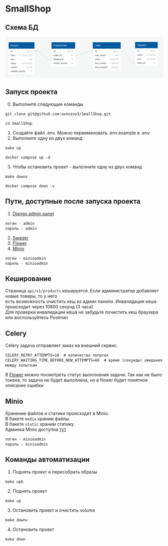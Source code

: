 # SmallShop

## Схема БД

[![SmallShop DB](docs/tabels.png)](https://github.com/avnosov3/SmallShop)

## Запуск проекта
0. Выполните следующие команды
```
git clone git@github.com:avnosov3/SmallShop.git
```
```
cd SmallShop
```
1. Создайте файл .env. Можно переименовать .env.example в .env
2. Выполните одну из двух команд
```shell
make up
```
```shell
docker compose up -d
```
3. Чтобы остановить проект - выполните одну из двух команд
```shell
make downv
```
```shell
docker compose down -v
```

## Пути, доступные после запуска проекта

1. [Django admin panel](http://localhost/admin/)
```
логин - admin
пароль - admin
```
2. [Swager](http://localhost/api/v1/swagger/)
3. [Flower](http://localhost/flower/)
4. [Minio](http://localhost:9000/)
```
логин - minioadmin
пароль - minioadmin
```

## Кеширование

Страница `api/v1/products` кешируется. Eсли администратор добавляет новые товары, то у него  
есть возможность очистить кеш из админ панели. Инвалидация кеша происходит через 10800 секунд (3 часа).  
Для проверки инвалидации кеша не забудьте почистить кеш браузера или воспользуйтесь Postman

## Celery

Celery задача отправляет заказ на внешний сервис.
```
CELERY_RETRY_ATTEMPTS=10  # количество попыток
CELERY_WAITING_TIME_BEFORE_NEW_ATTEMPTS=60  # время (секунды) ожидания между попыткам
```
В [Flower](http://localhost/flower/) можно посмотреть статус выполнения задачи. Так как не было  
токена, то задача не будет выполнена, но в flower будет понятное описание ошибки

## Minio

Хранение файлов и статики происходит в Minio.  
В бакете `media` храним файлы.  
В бакете `static` храним статику.  
Админка Minio доступна [тут](http://localhost:9000/)
```
логин - minioadmin
пароль - minioadmin
```

## Команды автоматизации

1. Поднять проект и пересобрать образы
```shell
make upb
```

2. Поднять проект
```shell
make up
```

3. Остановить проект и очистить volume
```shell
make downv
```

4. Остановить проект
```shell
make down
```
